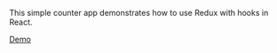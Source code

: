 This simple counter app demonstrates how to use Redux with hooks in React.

[Demo](https://tenzinggaychey.com/redux-hooks)
